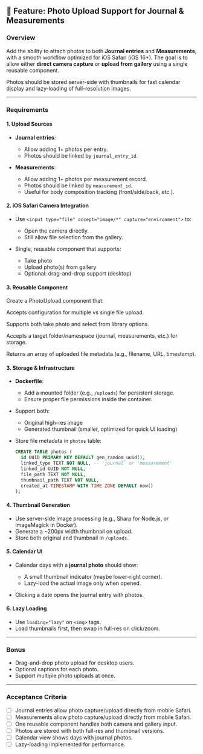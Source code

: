 ## 📸 Feature: Photo Upload Support for Journal & Measurements

### **Overview**

Add the ability to attach photos to both **Journal entries** and **Measurements**, with a smooth workflow optimized for iOS Safari (iOS 16+). The goal is to allow either **direct camera capture** or **upload from gallery** using a single reusable component.

Photos should be stored server-side with thumbnails for fast calendar display and lazy-loading of full-resolution images.

---

### **Requirements**

#### 1. Upload Sources

- **Journal entries**:
  - Allow adding 1+ photos per entry.
  - Photos should be linked by `journal_entry_id`.

- **Measurements**:
  - Allow adding 1+ photos per measurement record.
  - Photos should be linked by `measurement_id`.
  - Useful for body composition tracking (front/side/back, etc.).

#### 2. iOS Safari Camera Integration

- Use `<input type="file" accept="image/*" capture="environment">` to:
  - Open the camera directly.
  - Still allow file selection from the gallery.

- Single, reusable component that supports:
  - Take photo
  - Upload photo(s) from gallery
  - Optional: drag-and-drop support (desktop)

#### 3. Reusable Component

Create a PhotoUpload component that:

Accepts configuration for multiple vs single file upload.

Supports both take photo and select from library options.

Accepts a target folder/namespace (journal, measurements, etc.) for storage.

Returns an array of uploaded file metadata (e.g., filename, URL, timestamp).

#### 3. Storage & Infrastructure

- **Dockerfile**:
  - Add a mounted folder (e.g., `/uploads`) for persistent storage.
  - Ensure proper file permissions inside the container.

- Support both:
  - Original high-res image
  - Generated thumbnail (smaller, optimized for quick UI loading)

- Store file metadata in `photos` table:

  ```sql
  CREATE TABLE photos (
    id UUID PRIMARY KEY DEFAULT gen_random_uuid(),
    linked_type TEXT NOT NULL, -- 'journal' or 'measurement'
    linked_id UUID NOT NULL,
    file_path TEXT NOT NULL,
    thumbnail_path TEXT NOT NULL,
    created_at TIMESTAMP WITH TIME ZONE DEFAULT now()
  );
  ```

#### 4. Thumbnail Generation

- Use server-side image processing (e.g., Sharp for Node.js, or ImageMagick in Docker).
- Generate a \~200px width thumbnail on upload.
- Store both original and thumbnail in `/uploads`.

#### 5. Calendar UI

- Calendar days with a **journal photo** should show:
  - A small thumbnail indicator (maybe lower-right corner).
  - Lazy-load the actual image only when opened.

- Clicking a date opens the journal entry with photos.

#### 6. Lazy Loading

- Use `loading="lazy"` on `<img>` tags.
- Load thumbnails first, then swap in full-res on click/zoom.

---

### **Bonus**

- Drag-and-drop photo upload for desktop users.
- Optional captions for each photo.
- Support multiple photo uploads at once.

---

### **Acceptance Criteria**

- [ ] Journal entries allow photo capture/upload directly from mobile Safari.
- [ ] Measurements allow photo capture/upload directly from mobile Safari.
- [ ] One reusable component handles both camera and gallery input.
- [ ] Photos are stored with both full-res and thumbnail versions.
- [ ] Calendar view shows days with journal photos.
- [ ] Lazy-loading implemented for performance.
